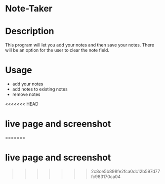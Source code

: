 # Note-Taker

# Description
This program will let you add your notes and then save your notes. There will be an option for the user to clear the note field.

# Usage
- add your notes
- add notes to existing notes
- remove notes

<<<<<<< HEAD
# live page and screenshot
=======
# live page and screenshot
>>>>>>> 2c8ce5b898fe2fca0dc12b597d77fc983170ca04
